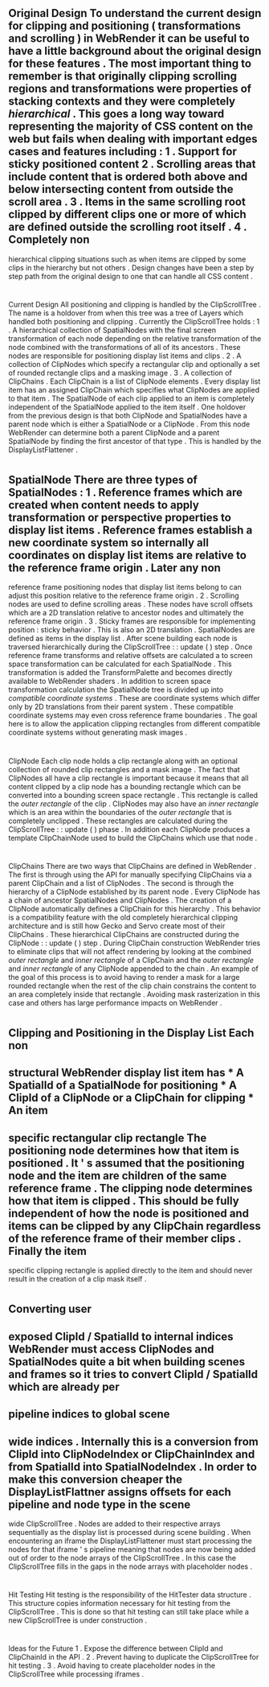 #
Original
Design
To
understand
the
current
design
for
clipping
and
positioning
(
transformations
and
scrolling
)
in
WebRender
it
can
be
useful
to
have
a
little
background
about
the
original
design
for
these
features
.
The
most
important
thing
to
remember
is
that
originally
clipping
scrolling
regions
and
transformations
were
properties
of
stacking
contexts
and
they
were
completely
_hierarchical_
.
This
goes
a
long
way
toward
representing
the
majority
of
CSS
content
on
the
web
but
fails
when
dealing
with
important
edges
cases
and
features
including
:
1
.
Support
for
sticky
positioned
content
2
.
Scrolling
areas
that
include
content
that
is
ordered
both
above
and
below
intersecting
content
from
outside
the
scroll
area
.
3
.
Items
in
the
same
scrolling
root
clipped
by
different
clips
one
or
more
of
which
are
defined
outside
the
scrolling
root
itself
.
4
.
Completely
non
-
hierarchical
clipping
situations
such
as
when
items
are
clipped
by
some
clips
in
the
hierarchy
but
not
others
.
Design
changes
have
been
a
step
by
step
path
from
the
original
design
to
one
that
can
handle
all
CSS
content
.
#
Current
Design
All
positioning
and
clipping
is
handled
by
the
ClipScrollTree
.
The
name
is
a
holdover
from
when
this
tree
was
a
tree
of
Layers
which
handled
both
positioning
and
clipping
.
Currently
the
ClipScrollTree
holds
:
1
.
A
hierarchical
collection
of
SpatialNodes
with
the
final
screen
transformation
of
each
node
depending
on
the
relative
transformation
of
the
node
combined
with
the
transformations
of
all
of
its
ancestors
.
These
nodes
are
responsible
for
positioning
display
list
items
and
clips
.
2
.
A
collection
of
ClipNodes
which
specify
a
rectangular
clip
and
optionally
a
set
of
rounded
rectangle
clips
and
a
masking
image
.
3
.
A
collection
of
ClipChains
.
Each
ClipChain
is
a
list
of
ClipNode
elements
.
Every
display
list
item
has
an
assigned
ClipChain
which
specifies
what
ClipNodes
are
applied
to
that
item
.
The
SpatialNode
of
each
clip
applied
to
an
item
is
completely
independent
of
the
SpatialNode
applied
to
the
item
itself
.
One
holdover
from
the
previous
design
is
that
both
ClipNode
and
SpatialNodes
have
a
parent
node
which
is
either
a
SpatialNode
or
a
ClipNode
.
From
this
node
WebRender
can
determine
both
a
parent
ClipNode
and
a
parent
SpatialNode
by
finding
the
first
ancestor
of
that
type
.
This
is
handled
by
the
DisplayListFlattener
.
#
#
SpatialNode
There
are
three
types
of
SpatialNodes
:
1
.
Reference
frames
which
are
created
when
content
needs
to
apply
transformation
or
perspective
properties
to
display
list
items
.
Reference
frames
establish
a
new
coordinate
system
so
internally
all
coordinates
on
display
list
items
are
relative
to
the
reference
frame
origin
.
Later
any
non
-
reference
frame
positioning
nodes
that
display
list
items
belong
to
can
adjust
this
position
relative
to
the
reference
frame
origin
.
2
.
Scrolling
nodes
are
used
to
define
scrolling
areas
.
These
nodes
have
scroll
offsets
which
are
a
2D
translation
relative
to
ancestor
nodes
and
ultimately
the
reference
frame
origin
.
3
.
Sticky
frames
are
responsible
for
implementing
position
:
sticky
behavior
.
This
is
also
an
2D
translation
.
SpatialNodes
are
defined
as
items
in
the
display
list
.
After
scene
building
each
node
is
traversed
hierarchically
during
the
ClipScrollTree
:
:
update
(
)
step
.
Once
reference
frame
transforms
and
relative
offsets
are
calculated
a
to
screen
space
transformation
can
be
calculated
for
each
SpatialNode
.
This
transformation
is
added
the
TransformPalette
and
becomes
directly
available
to
WebRender
shaders
.
In
addition
to
screen
space
transformation
calculation
the
SpatialNode
tree
is
divided
up
into
_compatible
coordinate
systems_
.
These
are
coordinate
systems
which
differ
only
by
2D
translations
from
their
parent
system
.
These
compatible
coordinate
systems
may
even
cross
reference
frame
boundaries
.
The
goal
here
is
to
allow
the
application
clipping
rectangles
from
different
compatible
coordinate
systems
without
generating
mask
images
.
#
#
ClipNode
Each
clip
node
holds
a
clip
rectangle
along
with
an
optional
collection
of
rounded
clip
rectangles
and
a
mask
image
.
The
fact
that
ClipNodes
all
have
a
clip
rectangle
is
important
because
it
means
that
all
content
clipped
by
a
clip
node
has
a
bounding
rectangle
which
can
be
converted
into
a
bounding
screen
space
rectangle
.
This
rectangle
is
called
the
_outer
rectangle_
of
the
clip
.
ClipNodes
may
also
have
an
_inner
rectangle_
which
is
an
area
within
the
boundaries
of
the
_outer
rectangle_
that
is
completely
unclipped
.
These
rectangles
are
calculated
during
the
ClipScrollTree
:
:
update
(
)
phase
.
In
addition
each
ClipNode
produces
a
template
ClipChainNode
used
to
build
the
ClipChains
which
use
that
node
.
#
#
ClipChains
There
are
two
ways
that
ClipChains
are
defined
in
WebRender
.
The
first
is
through
using
the
API
for
manually
specifying
ClipChains
via
a
parent
ClipChain
and
a
list
of
ClipNodes
.
The
second
is
through
the
hierarchy
of
a
ClipNode
established
by
its
parent
node
.
Every
ClipNode
has
a
chain
of
ancestor
SpatialNodes
and
ClipNodes
.
The
creation
of
a
ClipNode
automatically
defines
a
ClipChain
for
this
hierarchy
.
This
behavior
is
a
compatibility
feature
with
the
old
completely
hierarchical
clipping
architecture
and
is
still
how
Gecko
and
Servo
create
most
of
their
ClipChains
.
These
hierarchical
ClipChains
are
constructed
during
the
ClipNode
:
:
update
(
)
step
.
During
ClipChain
construction
WebRender
tries
to
eliminate
clips
that
will
not
affect
rendering
by
looking
at
the
combined
_outer
rectangle_
and
_inner
rectangle_
of
a
ClipChain
and
the
_outer
rectangle_
and
_inner
rectangle_
of
any
ClipNode
appended
to
the
chain
.
An
example
of
the
goal
of
this
process
is
to
avoid
having
to
render
a
mask
for
a
large
rounded
rectangle
when
the
rest
of
the
clip
chain
constrains
the
content
to
an
area
completely
inside
that
rectangle
.
Avoiding
mask
rasterization
in
this
case
and
others
has
large
performance
impacts
on
WebRender
.
#
Clipping
and
Positioning
in
the
Display
List
Each
non
-
structural
WebRender
display
list
item
has
*
A
SpatialId
of
a
SpatialNode
for
positioning
*
A
ClipId
of
a
ClipNode
or
a
ClipChain
for
clipping
*
An
item
-
specific
rectangular
clip
rectangle
The
positioning
node
determines
how
that
item
is
positioned
.
It
'
s
assumed
that
the
positioning
node
and
the
item
are
children
of
the
same
reference
frame
.
The
clipping
node
determines
how
that
item
is
clipped
.
This
should
be
fully
independent
of
how
the
node
is
positioned
and
items
can
be
clipped
by
any
ClipChain
regardless
of
the
reference
frame
of
their
member
clips
.
Finally
the
item
-
specific
clipping
rectangle
is
applied
directly
to
the
item
and
should
never
result
in
the
creation
of
a
clip
mask
itself
.
#
#
Converting
user
-
exposed
ClipId
/
SpatialId
to
internal
indices
WebRender
must
access
ClipNodes
and
SpatialNodes
quite
a
bit
when
building
scenes
and
frames
so
it
tries
to
convert
ClipId
/
SpatialId
which
are
already
per
-
pipeline
indices
to
global
scene
-
wide
indices
.
Internally
this
is
a
conversion
from
ClipId
into
ClipNodeIndex
or
ClipChainIndex
and
from
SpatialId
into
SpatialNodeIndex
.
In
order
to
make
this
conversion
cheaper
the
DisplayListFlattner
assigns
offsets
for
each
pipeline
and
node
type
in
the
scene
-
wide
ClipScrollTree
.
Nodes
are
added
to
their
respective
arrays
sequentially
as
the
display
list
is
processed
during
scene
building
.
When
encountering
an
iframe
the
DisplayListFlattener
must
start
processing
the
nodes
for
that
iframe
'
s
pipeline
meaning
that
nodes
are
now
being
added
out
of
order
to
the
node
arrays
of
the
ClipScrollTree
.
In
this
case
the
ClipScrollTree
fills
in
the
gaps
in
the
node
arrays
with
placeholder
nodes
.
#
Hit
Testing
Hit
testing
is
the
responsibility
of
the
HitTester
data
structure
.
This
structure
copies
information
necessary
for
hit
testing
from
the
ClipScrollTree
.
This
is
done
so
that
hit
testing
can
still
take
place
while
a
new
ClipScrollTree
is
under
construction
.
#
Ideas
for
the
Future
1
.
Expose
the
difference
between
ClipId
and
ClipChainId
in
the
API
.
2
.
Prevent
having
to
duplicate
the
ClipScrollTree
for
hit
testing
.
3
.
Avoid
having
to
create
placeholder
nodes
in
the
ClipScrollTree
while
processing
iframes
.
